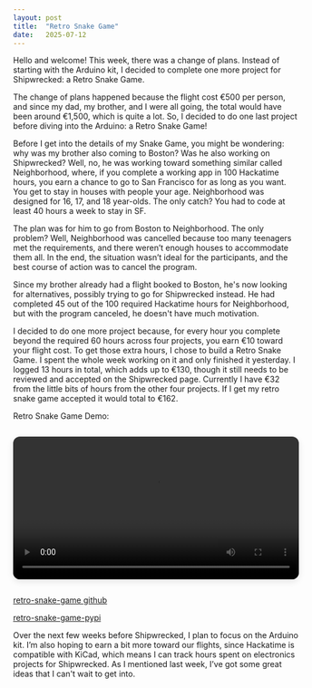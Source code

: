```yaml
---
layout: post
title:  "Retro Snake Game"
date:   2025-07-12
---
```


<p class="intro"><span class="dropcap">H</span>ello and welcome! This week, there was a change of plans. Instead of starting with the Arduino kit, I decided to complete one more project for Shipwrecked: a Retro Snake Game.</p>

The change of plans happened because the flight cost €500 per person, and since my dad, my brother, and I were all going, the total would have been around €1,500, which is quite a lot. So, I decided to do one last project before diving into the Arduino: a Retro Snake Game!

Before I get into the details of my Snake Game, you might be wondering: why was my brother also coming to Boston? Was he also working on Shipwrecked? Well, no, he was working toward something similar called Neighborhood, where, if you complete a working app in 100 Hackatime hours, you earn a chance to go to San Francisco for as long as you want. You get to stay in houses with people your age. Neighborhood was designed for 16, 17, and 18 year-olds. The only catch? You had to code at least 40 hours a week to stay in SF.

The plan was for him to go from Boston to Neighborhood. The only problem? Well, Neighborhood was cancelled because too many teenagers met the requirements, and there weren’t enough houses to accommodate them all. In the end, the situation wasn’t ideal for the participants, and the best course of action was to cancel the program.

Since my brother already had a flight booked to Boston, he's now looking for alternatives, possibly trying to go for Shipwrecked instead. He had completed 45 out of the 100 required Hackatime hours for Neighborhood, but with the program canceled, he doesn't have much motivation.

I decided to do one more project because, for every hour you complete beyond the required 60 hours across four projects, you earn €10 toward your flight cost. To get those extra hours, I chose to build a Retro Snake Game. I spent the whole week working on it and only finished it yesterday. I logged 13 hours in total, which adds up to €130, though it still needs to be reviewed and accepted on the Shipwrecked page. Currently I have €32 from the little bits of hours from the other four projects. If I get my retro snake game accepted it would total to €162.

Retro Snake Game Demo:
<div style="text-align: center; margin: 2em 0;">
  <video controls width="720" style="max-width: 100%; border-radius: 12px; box-shadow: 0 4px 12px rgba(0,0,0,0.1);">
    <source src="https://github.com/adrirubio/ai-pdf-reader-demo/raw/main/retro-snake-game-demo.mp4" type="video/webm">
    Your browser does not support the video tag.
  </video>
</div>

<a href="https://github.com/adrirubio/retro-snake-game/">retro-snake-game github</a><br>

<a href="https://pypi.org/project/retro-snake-game/">retro-snake-game-pypi</a><br>

Over the next few weeks before Shipwrecked, I plan to focus on the Arduino kit. I’m also hoping to earn a bit more toward our flights, since Hackatime is compatible with KiCad, which means I can track hours spent on electronics projects for Shipwrecked. As I mentioned last week, I’ve got some great ideas that I can't wait to get into.
